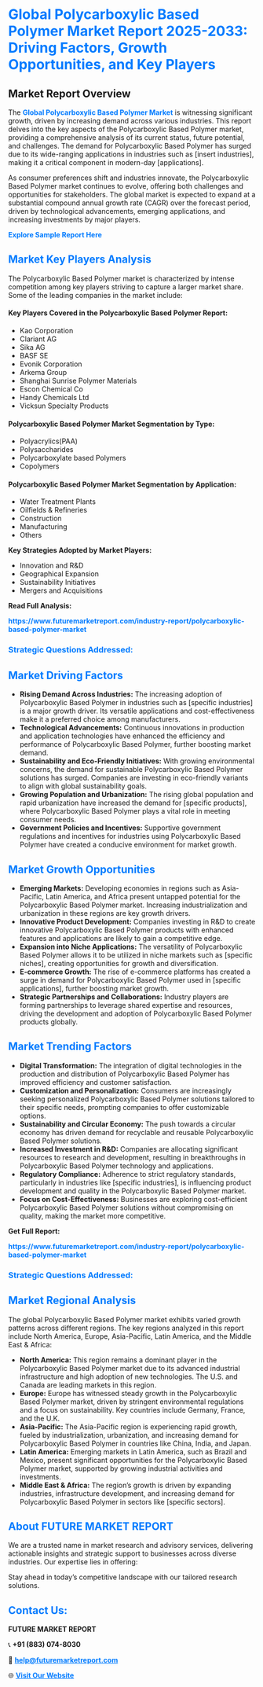 <h1 style="color: #007BFF;">Global Polycarboxylic Based Polymer Market Report 2025-2033: Driving Factors, Growth Opportunities, and Key Players</h1>

<section id="overview">
<h2>Market Report Overview</h2>
<p>The <a href="https://www.futuremarketreport.com/industry-report/polycarboxylic-based-polymer-market" style="color: #007BFF; text-decoration: none;"><strong>Global Polycarboxylic Based Polymer Market</strong></a> is witnessing significant growth, driven by increasing demand across various industries. This report delves into the key aspects of the Polycarboxylic Based Polymer market, providing a comprehensive analysis of its current status, future potential, and challenges. The demand for Polycarboxylic Based Polymer has surged due to its wide-ranging applications in industries such as [insert industries], making it a critical component in modern-day [applications].</p>
<p>As consumer preferences shift and industries innovate, the Polycarboxylic Based Polymer market continues to evolve, offering both challenges and opportunities for stakeholders. The global market is expected to expand at a substantial compound annual growth rate (CAGR) over the forecast period, driven by technological advancements, emerging applications, and increasing investments by major players.</p>
</section>

<section id="overview">
<p><a href="https://www.futuremarketreport.com/request-sample/reportId=84072" style="color: #007BFF; text-decoration: none;"><strong>Explore Sample Report Here</strong></a></p>
</section>

<section id="key-players">
<h2 style="color: #007BFF;">Market Key Players Analysis</h2>
<p>The Polycarboxylic Based Polymer market is characterized by intense competition among key players striving to capture a larger market share. Some of the leading companies in the market include:</p>
<h4>Key Players Covered in the Polycarboxylic Based Polymer Report:</h4>
<ul><li>Kao Corporation</li><li>Clariant AG</li><li>Sika AG</li><li>BASF SE</li><li>Evonik Corporation</li><li>Arkema Group</li><li>Shanghai Sunrise Polymer Materials</li><li>Escon Chemical Co</li><li>Handy Chemicals Ltd</li><li>Vicksun Specialty Products</li></ul>
<h4>Polycarboxylic Based Polymer Market Segmentation by Type:</h4>
<ul><li>Polyacrylics(PAA)</li><li>Polysaccharides</li><li>Polycarboxylate based Polymers</li><li>Copolymers</li></ul>

<h4>Polycarboxylic Based Polymer Market Segmentation by Application:</h4>
<ul><li>Water Treatment Plants</li><li>Oilfields &amp; Refineries</li><li>Construction</li><li>Manufacturing</li><li>Others</li></ul>
<p><strong>Key Strategies Adopted by Market Players:</strong></p>
<ul>
<li>Innovation and R&D</li>
<li>Geographical Expansion</li>
<li>Sustainability Initiatives</li>
<li>Mergers and Acquisitions</li>
</ul>
</section>

<section>
<p><strong>Read Full Analysis: </strong></p><a href="https://www.futuremarketreport.com/industry-report/polycarboxylic-based-polymer-market" style="color: #007BFF; text-decoration: none;"><strong>https://www.futuremarketreport.com/industry-report/polycarboxylic-based-polymer-market</strong></a>
<h3 style="color: #007BFF;">Strategic Questions Addressed:</h3>
</section>

<section id="driving-factors">
<h2 style="color: #007BFF;">Market Driving Factors</h2>
<ul>
<li><strong>Rising Demand Across Industries:</strong> The increasing adoption of Polycarboxylic Based Polymer in industries such as [specific industries] is a major growth driver. Its versatile applications and cost-effectiveness make it a preferred choice among manufacturers.</li>
<li><strong>Technological Advancements:</strong> Continuous innovations in production and application technologies have enhanced the efficiency and performance of Polycarboxylic Based Polymer, further boosting market demand.</li>
<li><strong>Sustainability and Eco-Friendly Initiatives:</strong> With growing environmental concerns, the demand for sustainable Polycarboxylic Based Polymer solutions has surged. Companies are investing in eco-friendly variants to align with global sustainability goals.</li>
<li><strong>Growing Population and Urbanization:</strong> The rising global population and rapid urbanization have increased the demand for [specific products], where Polycarboxylic Based Polymer plays a vital role in meeting consumer needs.</li>
<li><strong>Government Policies and Incentives:</strong> Supportive government regulations and incentives for industries using Polycarboxylic Based Polymer have created a conducive environment for market growth.</li>
</ul>
</section>

<section id="growth-opportunities">
<h2 style="color: #007BFF;">Market Growth Opportunities</h2>
<ul>
<li><strong>Emerging Markets:</strong> Developing economies in regions such as Asia-Pacific, Latin America, and Africa present untapped potential for the Polycarboxylic Based Polymer market. Increasing industrialization and urbanization in these regions are key growth drivers.</li>
<li><strong>Innovative Product Development:</strong> Companies investing in R&D to create innovative Polycarboxylic Based Polymer products with enhanced features and applications are likely to gain a competitive edge.</li>
<li><strong>Expansion into Niche Applications:</strong> The versatility of Polycarboxylic Based Polymer allows it to be utilized in niche markets such as [specific niches], creating opportunities for growth and diversification.</li>
<li><strong>E-commerce Growth:</strong> The rise of e-commerce platforms has created a surge in demand for Polycarboxylic Based Polymer used in [specific applications], further boosting market growth.</li>
<li><strong>Strategic Partnerships and Collaborations:</strong> Industry players are forming partnerships to leverage shared expertise and resources, driving the development and adoption of Polycarboxylic Based Polymer products globally.</li>
</ul>
</section>

<section id="trending-factors">
<h2 style="color: #007BFF;">Market Trending Factors</h2>
<ul>
<li><strong>Digital Transformation:</strong> The integration of digital technologies in the production and distribution of Polycarboxylic Based Polymer has improved efficiency and customer satisfaction.</li>
<li><strong>Customization and Personalization:</strong> Consumers are increasingly seeking personalized Polycarboxylic Based Polymer solutions tailored to their specific needs, prompting companies to offer customizable options.</li>
<li><strong>Sustainability and Circular Economy:</strong> The push towards a circular economy has driven demand for recyclable and reusable Polycarboxylic Based Polymer solutions.</li>
<li><strong>Increased Investment in R&D:</strong> Companies are allocating significant resources to research and development, resulting in breakthroughs in Polycarboxylic Based Polymer technology and applications.</li>
<li><strong>Regulatory Compliance:</strong> Adherence to strict regulatory standards, particularly in industries like [specific industries], is influencing product development and quality in the Polycarboxylic Based Polymer market.</li>
<li><strong>Focus on Cost-Effectiveness:</strong> Businesses are exploring cost-efficient Polycarboxylic Based Polymer solutions without compromising on quality, making the market more competitive.</li>
</ul>
</section>

<section>
<p><strong>Get Full Report: </strong></p><a href="https://www.futuremarketreport.com/industry-report/polycarboxylic-based-polymer-market" style="color: #007BFF; text-decoration: none;"><strong>https://www.futuremarketreport.com/industry-report/polycarboxylic-based-polymer-market</strong></a>
<h3 style="color: #007BFF;">Strategic Questions Addressed:</h3>
</section>


<section id="regional-analysis">
<h2 style="color: #007BFF;">Market Regional Analysis</h2>
<p>The global Polycarboxylic Based Polymer market exhibits varied growth patterns across different regions. The key regions analyzed in this report include North America, Europe, Asia-Pacific, Latin America, and the Middle East & Africa:</p>
<ul>
<li><strong>North America:</strong> This region remains a dominant player in the Polycarboxylic Based Polymer market due to its advanced industrial infrastructure and high adoption of new technologies. The U.S. and Canada are leading markets in this region.</li>
<li><strong>Europe:</strong> Europe has witnessed steady growth in the Polycarboxylic Based Polymer market, driven by stringent environmental regulations and a focus on sustainability. Key countries include Germany, France, and the U.K.</li>
<li><strong>Asia-Pacific:</strong> The Asia-Pacific region is experiencing rapid growth, fueled by industrialization, urbanization, and increasing demand for Polycarboxylic Based Polymer in countries like China, India, and Japan.</li>
<li><strong>Latin America:</strong> Emerging markets in Latin America, such as Brazil and Mexico, present significant opportunities for the Polycarboxylic Based Polymer market, supported by growing industrial activities and investments.</li>
<li><strong>Middle East & Africa:</strong> The region’s growth is driven by expanding industries, infrastructure development, and increasing demand for Polycarboxylic Based Polymer in sectors like [specific sectors].</li>
</ul>
</section>

<footer>
<h2 style="color: #007BFF;">About FUTURE MARKET REPORT</h2>
<p>We are a trusted name in market research and advisory services, delivering actionable insights and strategic support to businesses across diverse industries. Our expertise lies in offering:</p>

<p>Stay ahead in today’s competitive landscape with our tailored research solutions.</p>

<h2 style="color: #007BFF;">Contact Us:</h2>
<p><strong>FUTURE MARKET REPORT</strong></p>
<p>📞 <strong>+91 (883) 074-8030</strong></p>
<p>📧 <strong><a href="mailto:help@futuremarketreport.com" style="color: #007BFF;">help@futuremarketreport.com</a></strong></p>
<p>🌐 <strong><a href="https://www.futuremarketreport.com/" style="color: #007BFF;">Visit Our Website</a></strong></p>
</footer>